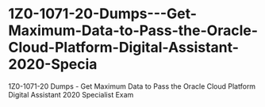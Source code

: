 # 1Z0-1071-20-Dumps---Get-Maximum-Data-to-Pass-the-Oracle-Cloud-Platform-Digital-Assistant-2020-Specia
1Z0-1071-20 Dumps - Get Maximum Data to Pass the Oracle Cloud Platform Digital Assistant 2020 Specialist Exam
